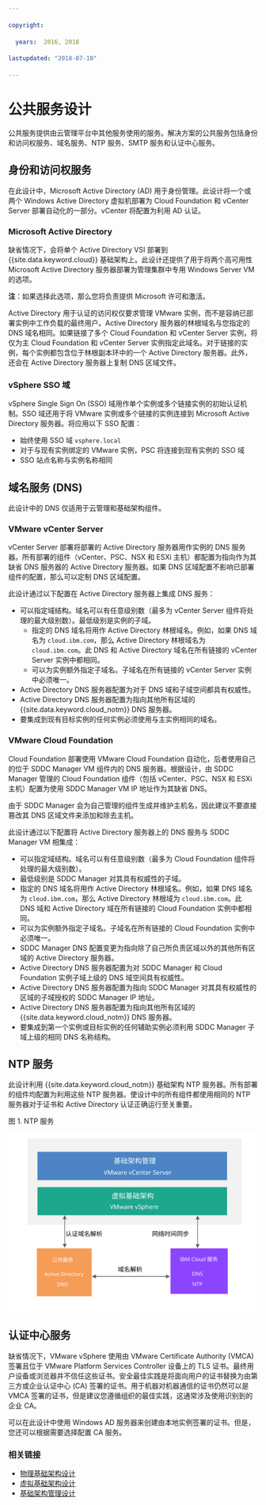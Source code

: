 ```yaml
---

copyright:

  years:  2016, 2018

lastupdated: "2018-07-10"

---
```


# 公共服务设计

公共服务提供由云管理平台中其他服务使用的服务。解决方案的公共服务包括身份和访问权服务、域名服务、NTP 服务、SMTP 服务和认证中心服务。

## 身份和访问权服务

在此设计中，Microsoft Active Directory (AD) 用于身份管理。此设计将一个或两个 Windows Active Directory 虚拟机部署为 Cloud Foundation 和 vCenter Server 部署自动化的一部分。vCenter 将配置为利用 AD 认证。

### Microsoft Active Directory

缺省情况下，会将单个 Active Directory VSI 部署到 {{site.data.keyword.cloud}} 基础架构上。此设计还提供了用于将两个高可用性 Microsoft Active Directory 服务器部署为管理集群中专用 Windows Server VM 的选项。

**注**：如果选择此选项，那么您将负责提供 Microsoft 许可和激活。

Active Directory 用于认证的访问权仅要求管理 VMware 实例，而不是容纳已部署实例中工作负载的最终用户。Active Directory 服务器的林根域名与您指定的 DNS 域名相同。如果链接了多个 Cloud Foundation 和 vCenter Server 实例，将仅为主 Cloud Foundation 和 vCenter Server 实例指定此域名。对于链接的实例，每个实例都包含位于林根副本环中的一个 Active Directory 服务器。此外，还会在 Active Directory 服务器上复制 DNS 区域文件。

### vSphere SSO 域

vSphere Single Sign On (SSO) 域用作单个实例或多个链接实例的初始认证机制。SSO 域还用于将 VMware 实例或多个链接的实例连接到 Microsoft Active Directory 服务器。将应用以下 SSO 配置：  
* 始终使用 SSO 域 `vsphere.local`
* 对于与现有实例绑定的 VMware 实例，PSC 将连接到现有实例的 SSO 域
* SSO 站点名称与实例名称相同

## 域名服务 (DNS)

此设计中的 DNS 仅适用于云管理和基础架构组件。

### VMware vCenter Server

vCenter Server 部署将部署的 Active Directory 服务器用作实例的 DNS 服务器。所有部署的组件（vCenter、PSC、NSX 和 ESXi 主机）都配置为指向作为其缺省 DNS 服务器的 Active Directory 服务器。如果 DNS 区域配置不影响已部署组件的配置，那么可以定制 DNS 区域配置。

此设计通过以下配置在 Active Directory 服务器上集成 DNS 服务：
* 可以指定域结构。域名可以有任意级别数（最多为 vCenter Server 组件将处理的最大级别数）。最低级别是实例的子域。
   * 指定的 DNS 域名将用作 Active Directory 林根域名。例如，如果 DNS 域名为 `cloud.ibm.com`，那么 Active Directory 林根域名为 `cloud.ibm.com`。此 DNS 和 Active Directory 域名在所有链接的 vCenter Server 实例中都相同。
   * 可以为实例额外指定子域名。子域名在所有链接的 vCenter Server 实例中必须唯一。
* Active Directory DNS 服务器配置为对于 DNS 域和子域空间都具有权威性。
* Active Directory DNS 服务器配置为指向其他所有区域的 {{site.data.keyword.cloud_notm}} DNS 服务器。
* 要集成到现有目标实例的任何实例必须使用与主实例相同的域名。

### VMware Cloud Foundation

Cloud Foundation 部署使用 VMware Cloud Foundation 自动化，后者使用自己的位于 SDDC Manager VM 组件内的 DNS 服务器。根据设计，由 SDDC Manager 管理的 Cloud Foundation 组件（包括 vCenter、PSC、NSX 和 ESXi 主机）配置为使用 SDDC Manager VM IP 地址作为其缺省 DNS。

由于 SDDC Manager 会为自己管理的组件生成并维护主机名，因此建议不要直接篡改其 DNS 区域文件来添加和除去主机。

此设计通过以下配置将 Active Directory 服务器上的 DNS 服务与 SDDC Manager VM 相集成：
* 可以指定域结构。域名可以有任意级别数（最多为 Cloud Foundation 组件将处理的最大级别数）。
* 最低级别是 SDDC Manager 对其具有权威性的子域。
* 指定的 DNS 域名将用作 Active Directory 林根域名。例如，如果 DNS 域名为 `cloud.ibm.com`，那么 Active Directory 林根域为 `cloud.ibm.com`。此 DNS 域和 Active Directory 域在所有链接的 Cloud Foundation 实例中都相同。
* 可以为实例额外指定子域名。子域名在所有链接的 Cloud Foundation 实例中必须唯一。  
* SDDC Manager DNS 配置变更为指向除了自己所负责区域以外的其他所有区域的 Active Directory 服务器。
* Active Directory DNS 服务器配置为对 SDDC Manager 和 Cloud Foundation 实例子域上级的 DNS 域空间具有权威性。
* Active Directory DNS 服务器配置为指向 SDDC Manager 对其具有权威性的区域的子域授权的 SDDC Manager IP 地址。
* Active Directory DNS 服务器配置为指向其他所有区域的 {{site.data.keyword.cloud_notm}} DNS 服务器。
* 要集成到第一个实例或目标实例的任何辅助实例必须利用 SDDC Manager 子域上级的相同 DNS 名称结构。

## NTP 服务

此设计利用 {{site.data.keyword.cloud_notm}} 基础架构 NTP 服务器。所有部署的组件均配置为利用这些 NTP 服务器。使设计中的所有组件都使用相同的 NTP 服务器对于证书和 Active Directory 认证正确运行至关重要。

图 1. NTP 服务

![NTP 服务](commonservice_ntp.svg "在此设计中，实例的所有组件都通过 NTP 服务使用相同的 {{site.data.keyword.cloud_notm}} 基础架构 NTP 服务器。")

## 认证中心服务

缺省情况下，VMware vSphere 使用由 VMware Certificate Authority (VMCA) 签署且位于 VMware Platform Services Controller 设备上的 TLS 证书。最终用户设备或浏览器并不信任这些证书。安全最佳实践是将面向用户的证书替换为由第三方或企业认证中心 (CA) 签署的证书。用于机器对机器通信的证书仍然可以是 VMCA 签署的证书，但是建议您遵循组织的最佳实践，这通常涉及使用识别到的企业 CA。

可以在此设计中使用 Windows AD 服务器来创建由本地实例签署的证书。但是，您还可以根据需要选择配置 CA 服务。

### 相关链接

* [物理基础架构设计](design_physicalinfrastructure.html)
* [虚拟基础架构设计](design_virtualinfrastructure.html)
* [基础架构管理设计](design_infrastructuremgmt.html)
